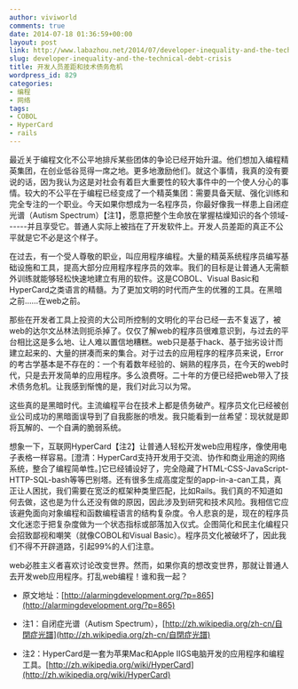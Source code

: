 ```yaml
---
author: viviworld
comments: true
date: 2014-07-18 01:36:59+00:00
layout: post
link: http://www.labazhou.net/2014/07/developer-inequality-and-the-technical-debt-crisis/
slug: developer-inequality-and-the-technical-debt-crisis
title: 开发人员差距和技术债务危机
wordpress_id: 829
categories:
- 编程
- 网络
tags:
- COBOL
- HyperCard
- rails
---
```


最近关于编程文化不公平地排斥某些团体的争论已经开始升温。他们想加入编程精英集团，在创业低谷觅得一席之地。更多地激励他们。就这个事情，我真的没有要说的话，因为我认为这是对社会有着巨大重要性的较大事件中的一个使人分心的事情。较大的不公平在于编程已经变成了一个精英集团：需要具备天赋、强化训练和完全专注的一个职业。今天如果你想成为一名程序员，你最好像我一样患上自闭症光谱（Autism Spectrum）【注1】，愿意把整个生命放在掌握枯燥知识的各个领域------并且享受它。普通人实际上被挡在了开发软件上。开发人员差距的真正不公平就是它不必是这个样子。

在过去，有一个受人尊敬的职业，叫应用程序编程。大量的精英系统程序员编写基础设施和工具，提高大部分应用程序程序员的效率。我们的目标是让普通人无需额外训练就能够轻松快速地建立有用的软件。这是COBOL、Visual Basic和HyperCard之类语言的精髓。为了更加文明的时代而产生的优雅的工具。在黑暗之前……在web之前。

那些在开发者工具上投资的大公司所控制的文明化的平台已经一去不复返了，被web的达尔文丛林法则扼杀掉了。仅仅了解web的程序员很难意识到，与过去的平台相比这是多么地、让人难以置信地糟糕。web只是基于hack、基于拙劣设计而建立起来的、大量的拼凑而来的集合。对于过去的应用程序的程序员来说，Error的考古学基本是不存在的：一个有着数年经验的、娴熟的程序员，在今天的web时代，只是去开发简单的应用程序。多么浪费呀。二十年的方便已经把web带入了技术债务危机。让我感到惭愧的是，我们对此习以为常。

这些真的是黑暗时代。主流编程平台在技术上都是债务破产。程序员文化已经被创业公司成功的黑暗面误导到了自我膨胀的喷发。我只能看到一丝希望：现状就是即将瓦解的、一个自满的脆弱系统。

想象一下，互联网HyperCard【注2】让普通人轻松开发web应用程序，像使用电子表格一样容易。[澄清：HyperCard支持开发用于交流、协作和商业用途的网络系统，整合了编程简单性。]它已经铺设好了，完全隐藏了HTML-CSS-JavaScript-HTTP-SQL-bash等等巴别塔。还有很多生成高度定型的app-in-a-can工具，真正让人困扰，我们需要在宽泛的框架种类里匹配，比如Rails。我们真的不知道如何去做，这也是为什么还没有做的原因，因此涉及到研究和技术风险。我相信它应该避免面向对象编程和函数编程语言的结构复杂度。令人悲哀的是，现在的程序员文化迷恋于把复杂度做为一个状态指标或部落加入仪式。企图简化和民主化编程只会招致鄙视和嘲笑（就像COBOL和Visual Basic）。程序员文化被破坏了，因此我们不得不开辟道路，引起99%的人们注意。

web必胜主义者喜欢讨论改变世界。然而，如果你真的想改变世界，那就让普通人去开发web应用程序。打乱web编程！谁和我一起？



	
  * 原文地址：[http://alarmingdevelopment.org/?p=865](http://alarmingdevelopment.org/?p=865)

	
  * 注1：自闭症光谱（Autism Spectrum），[http://zh.wikipedia.org/zh-cn/自閉症光譜](http://zh.wikipedia.org/zh-cn/自閉症光譜)

	
  * 注2：HyperCard是一套为苹果Mac和Apple IIGS电脑开发的应用程序和编程工具。[http://zh.wikipedia.org/wiki/HyperCard](http://zh.wikipedia.org/wiki/HyperCard)


